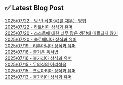 
## ✅ Latest Blog Post
 
[2025/07/22 - 텅 빈 뇌(마음)를 채우는 방법](https://3hongstore.tistory.com/369) <br/>
[2025/07/22 - 라트비아 상식과 유머](https://3hongstore.tistory.com/368) <br/>
[2025/07/20 - 스스로에 대한 너무 많은 생각에 매몰되지 않기](https://3hongstore.tistory.com/367) <br/>
[2025/07/20 - 슬로베니아 상식과 유머](https://3hongstore.tistory.com/366) <br/>
[2025/07/19 - 리투아니아 상식과 유머](https://3hongstore.tistory.com/365) <br/>
[2025/07/16 - 즐거운 독서법](https://3hongstore.tistory.com/364) <br/>
[2025/07/16 - 불가리아 상식과 유머](https://3hongstore.tistory.com/363) <br/>
[2025/07/15 - 무의식의 어리석음](https://3hongstore.tistory.com/362) <br/>
[2025/07/15 - 크로아티아 상식과 유머](https://3hongstore.tistory.com/361) <br/>
[2025/07/13 - 불가리아 상식과 유머](https://3hongstore.tistory.com/360) <br/>
